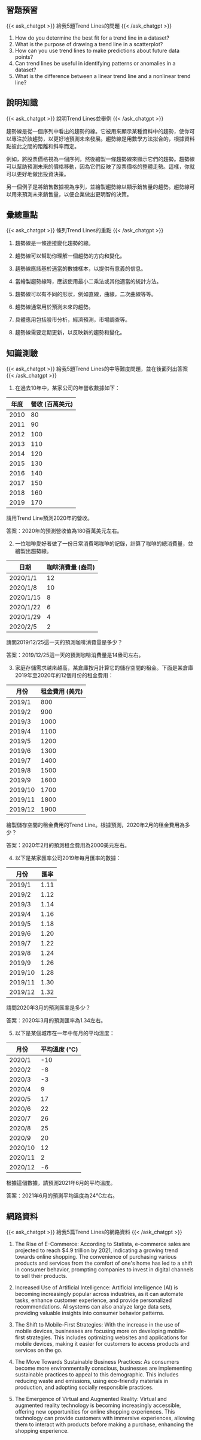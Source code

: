 ## 習題預習
{{< ask_chatgpt >}}
給我5題Trend Lines的問題
{{< /ask_chatgpt >}}



1. How do you determine the best fit for a trend line in a dataset?
2. What is the purpose of drawing a trend line in a scatterplot?
3. How can you use trend lines to make predictions about future data points?
4. Can trend lines be useful in identifying patterns or anomalies in a dataset?
5. What is the difference between a linear trend line and a nonlinear trend line?   

## 說明知識
{{< ask_chatgpt >}}
說明Trend Lines並舉例
{{< /ask_chatgpt >}}



趨勢線是從一個序列中看出的趨勢的線。它被用來顯示某種資料中的趨勢，使你可以專注於該趨勢，以更好地預測未來發展。趨勢線是用數學方法拟合的，根據資料點彼此之間的距離和斜率而定。

例如，將股票價格視為一個序列，然後繪製一條趨勢線來顯示它們的趨勢。趨勢線可以幫助預測未來的價格移動，因為它們反映了股票價格的整體走勢。這樣，你就可以更好地做出投資決策。

另一個例子是將銷售數據視為序列，並繪製趨勢線以顯示銷售量的趨勢。趨勢線可以用來預測未來銷售量，以便企業做出更明智的決策。   

## 彙總重點
{{< ask_chatgpt >}}
條列Trend Lines的重點
{{< /ask_chatgpt >}}



1. 趨勢線是一條連接變化趨勢的線。

2. 趨勢線可以幫助你理解一個趨勢的方向和變化。

3. 趨勢線應該基於適當的數據樣本，以提供有意義的信息。

4. 當繪製趨勢線時，應該使用最小二乘法或其他適當的統計方法。

5. 趨勢線可以有不同的形狀，例如直線，曲線，二次曲線等等。

6. 趨勢線通常用於預測未來的趨勢。

7. 具體應用包括股市分析，經濟預測，市場調查等。

8. 趨勢線需要定期更新，以反映新的趨勢和變化。   

## 知識測驗
{{< ask_chatgpt >}}
給我5題Trend Lines的中等難度問題，並在後面列出答案
{{< /ask_chatgpt >}}



1. 在過去10年中，某家公司的年營收數據如下： 

| 年度 | 營收 (百萬美元) |
| ---- | --------------- |
| 2010 | 80              |
| 2011 | 90              |
| 2012 | 100             |
| 2013 | 110             |
| 2014 | 120             |
| 2015 | 130             |
| 2016 | 140             |
| 2017 | 150             |
| 2018 | 160             |
| 2019 | 170             |

請用Trend Line預測2020年的營收。

答案：2020年的預測營收值為180百萬美元左右。 

2. 一位咖啡愛好者做了一份日常消費喝咖啡的記錄，計算了咖啡的總消費量，並繪製出趨勢線。 

| 日期     | 咖啡消費量 (盎司) |
| -------- | ----------------- |
| 2020/1/1 | 12                |
| 2020/1/8 | 10                |
| 2020/1/15| 8                 |
| 2020/1/22| 6                 |
| 2020/1/29| 4                 |
| 2020/2/5 | 2                 |

請問2019/12/25這一天的預測咖啡消費量是多少？

答案：2019/12/25這一天的預測咖啡消費量是14盎司左右。 

3. 家庭存儲需求越來越高，某倉庫按月計算它的儲存空間的租金。下面是某倉庫2019年至2020年的12個月份的租金費用： 

| 月份    | 租金費用 (美元) |
| ------- | --------------- |
| 2019/1  | 800             |
| 2019/2  | 900             |
| 2019/3  | 1000            |
| 2019/4  | 1100            |
| 2019/5  | 1200            |
| 2019/6  | 1300            |
| 2019/7  | 1400            |
| 2019/8  | 1500            |
| 2019/9  | 1600            |
| 2019/10 | 1700            |
| 2019/11 | 1800            |
| 2019/12 | 1900            |

繪製儲存空間的租金費用的Trend Line。根據預測，2020年2月的租金費用為多少？

答案：2020年2月的預測租金費用為2000美元左右。 

4. 以下是某家匯率公司2019年每月匯率的數據： 

| 月份    | 匯率 |
| ------- | ---- |
| 2019/1  | 1.11 |
| 2019/2  | 1.12 |
| 2019/3  | 1.14 |
| 2019/4  | 1.16 |
| 2019/5  | 1.18 |
| 2019/6  | 1.20 |
| 2019/7  | 1.22 |
| 2019/8  | 1.24 |
| 2019/9  | 1.26 |
| 2019/10 | 1.28 |
| 2019/11 | 1.30 |
| 2019/12 | 1.32 |

請問2020年3月的預測匯率是多少？

答案：2020年3月的預測匯率為1.34左右。 

5. 以下是某個城市在一年中每月的平均溫度： 

| 月份    | 平均溫度 (℃) |
| ------- | --------------- |
| 2020/1  | -10             |
| 2020/2  | -8              |
| 2020/3  | -3              |
| 2020/4  | 9               |
| 2020/5  | 17              |
| 2020/6  | 22              |
| 2020/7  | 26              |
| 2020/8  | 25              |
| 2020/9  | 20              |
| 2020/10 | 12              |
| 2020/11 | 2               |
| 2020/12 | -6              |

根據這個數據，請預測2021年6月的平均溫度。

答案：2021年6月的預測平均溫度為24℃左右。   

## 網路資料
{{< ask_chatgpt >}}
給我5篇Trend Lines的網路資料
{{< /ask_chatgpt >}}



1. The Rise of E-Commerce: According to Statista, e-commerce sales are projected to reach $4.9 trillion by 2021, indicating a growing trend towards online shopping. The convenience of purchasing various products and services from the comfort of one's home has led to a shift in consumer behavior, prompting companies to invest in digital channels to sell their products.

2. Increased Use of Artificial Intelligence: Artificial intelligence (AI) is becoming increasingly popular across industries, as it can automate tasks, enhance customer experience, and provide personalized recommendations. AI systems can also analyze large data sets, providing valuable insights into consumer behavior patterns.

3. The Shift to Mobile-First Strategies: With the increase in the use of mobile devices, businesses are focusing more on developing mobile-first strategies. This includes optimizing websites and applications for mobile devices, making it easier for customers to access products and services on the go.

4. The Move Towards Sustainable Business Practices: As consumers become more environmentally conscious, businesses are implementing sustainable practices to appeal to this demographic. This includes reducing waste and emissions, using eco-friendly materials in production, and adopting socially responsible practices.

5. The Emergence of Virtual and Augmented Reality: Virtual and augmented reality technology is becoming increasingly accessible, offering new opportunities for online shopping experiences. This technology can provide customers with immersive experiences, allowing them to interact with products before making a purchase, enhancing the shopping experience.   

